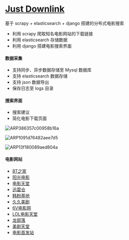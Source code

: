# [Just Downlink](http://www.dongfei.xyz)

基于 scrapy + elasticsearch + django 搭建的分布式电影搜索

- 利用 scrapy 爬取知名电影网站的下载链接
- 利用 elasticsearch 存储数据
- 利用 django 搭建电影搜索界面 

#### 数据采集

- 支持同步、异步数据存储至 Mysql 数据库
- 支持 elasticsearch 数据存储
- 支持 json 数据导出
- 保存日志至 logs 目录

#### 搜索界面

- 搜索建议
- 简化电影下载页面

![ARP386357c00958b16a](https://dongfei.oss-cn-shanghai.aliyuncs.com/moviesearch/ARP386357c00958b16a.jpg?x-oss-process=style/regular-image-01)


![ARP1091d76482aee7d5](https://dongfei.oss-cn-shanghai.aliyuncs.com/moviesearch/ARP1091d76482aee7d5.png?x-oss-process=style/regular-image-01)

![ARP13f180089aed804a](https://dongfei.oss-cn-shanghai.aliyuncs.com/moviesearch/ARP13f180089aed804a.png?x-oss-process=style/regular-image-01)


#### 电影网站

- [BT之家](http://www.btbtt.me)
- [阳光电影](http://www.ygdy8.net)
- [电影天堂](https://www.dy2018.com/)
- [迅雷仓](http://www.xunleicang.com/)
- [韩粉基地](http://www.yyj268.com/)
- [久久美剧](http://www.mkv99.net)
- [6V电影网](http://www.hao6v.com/)
- [LOL电影天堂](http://www.loldyttw.net)
- [龙部落](http://www.lbldy.com/)
- [美剧天堂](http://www.meijutt.com/)
- [电影首发站](http://www.dysfz.cc)
